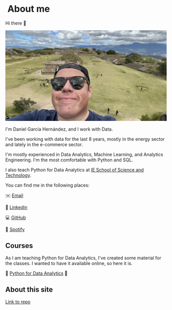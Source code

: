 #  About me

Hi there :wave:

![Profile Picture](/images/me.jpg)

I'm Daniel García Hernández, and I work with Data.

I've been working with data for the last 8 years, mostly in the energy sector and lately in the e-commerce sector.

I'm mostly experienced in Data Analytics, Machine Learning, and Analytics Engineering. I'm the most comfortable with Python and SQL.

I also teach Python for Data Analytics at [IE School of Science and Technology](https://www.ie.edu/school-science-technology/faculty/daniel-garcia-hernandez/).

You can find me in the following places:

:envelope: [Email](mailto:dgarhdez@gmail.com)

:necktie: [Linkedin](https://www.linkedin.com/in/dgarhdez/)

:computer: [GitHub](https://github.com/dgarhdez)

:musical_keyboard: [Spotify](https://open.spotify.com/user/dgarhdez?si=254c37467a164c42)

## Courses

As I am teaching Python for Data Analytics, I've created some material for the classes. I wanted to have it available online, so here it is.

:snake: [Python for Data Analytics](/pda/pda_index.md) :snake:

## About this site

[Link to repo](https://github.com/dgarhdez/dgarhdez.github.io)
